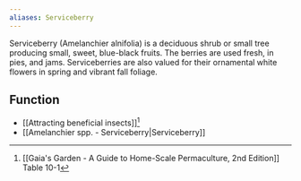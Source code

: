 ```yaml
---
aliases: Serviceberry
---
```

Serviceberry (Amelanchier alnifolia) is a deciduous shrub or small tree producing small, sweet, blue-black fruits. The berries are used fresh, in pies, and jams. Serviceberries are also valued for their ornamental white flowers in spring and vibrant fall foliage.
## Function
- [[Attracting beneficial insects]][^1]
- [[Amelanchier spp. - Serviceberry|Serviceberry]]

[^1]: [[Gaia's Garden - A Guide to Home-Scale Permaculture, 2nd Edition]] Table 10-1